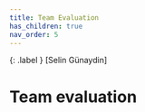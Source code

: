```yaml
---
title: Team Evaluation
has_children: true
nav_order: 5
---
```


{: .label }
[Selin Günaydin]

# Team evaluation
